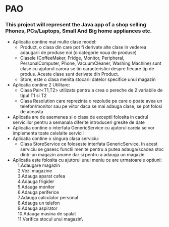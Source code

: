 # PAO
### This project will represent the Java app of a shop selling Phones, PCs/Laptops, Small And Big home appliances etc.
 
- Aplicatia contine mai multe clase model:
    * Product, o clasa din care pot fi derivate alte clase in vederea adaugarii de produse noi (o categorie noua de produse)
    * Clasele (CoffeeMaker, Fridge, Monitor, Peripheral, PersonalComputer, Phone, VacuumCleaner, Washing Machine) sunt clase cu ajutorul carora se tin caracteristici despre fiecare tip de produs. Aceste clase sunt derivate din Product.
    * Store, este o clasa menita stocarii datelor specifice unui magazin
- Aplicatia contine 2 Utilitare:
    * Clasa Pair<T1,T2> utilizata pentru a crea o pereche de 2 variabile de tipul T1 si T2
    * Clasa Resolution care reprezinta o rezolutie pe care o poate avea un telefon/monitor sau pe viitor daca se mai adauga clase, se pot folosi de aceasta
- Aplicatia are de asemenea si o clasa de exceptii folosita in cadrul serviciilor pentru a semanala diferite introduceri gresite de date
- Aplicatia contine o interfata GenericService cu ajutorul careia se vor implementa toate celelalte servicii
- Aplicatia contine o singura clasa serviciu:
    * Clasa StoreService ce foloseste interfata GenericService. In acest serviciu se gasesc functii menite pentru a putea adauga/scadea stoc dintr-un magazin anume dar si pentru a adauga un magazin
- Aplicatia este folosita cu ajutorul unui meniu ce are urmatoarele optiuni:\
 &nbsp; &nbsp;   1.Adaugare magazin\
 &nbsp; &nbsp;   2.Vezi magazine\
 &nbsp; &nbsp;   3.Adauga aparat cafea\
 &nbsp; &nbsp;   4.Adauga frigider\
 &nbsp; &nbsp;   5.Adauga monitor\
 &nbsp; &nbsp;   6.Adauga periferice\
 &nbsp; &nbsp;   7.Adauga calculator personal\
 &nbsp; &nbsp;   8.Adauga un telefon\
 &nbsp; &nbsp;   9.Adauga aspirator\
 &nbsp; &nbsp;   10.Adauga masina de spalat\
 &nbsp; &nbsp;   11.Verifica stocul unui magazin\
